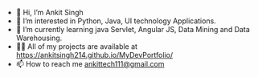 - 👋 Hi, I’m Ankit Singh
- 👀 I’m interested in Python, Java, UI technology Applications.
- 🌱 I’m currently learning java Servlet, Angular JS, Data Mining and Data Warehousing.
- 👨‍💻 All of my projects are available at https://ankitsingh214.github.io/MyDevPortfolio/
- 📫 How to reach me ankittech111@gmail.com 

<!---
Ankitsingh214/Ankitsingh214 is a ✨ special ✨ repository because its `README.md` (this file) appears on your GitHub profile.
You can click the Preview link to take a look at your changes.
--->
